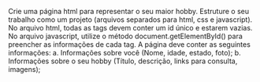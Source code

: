 Crie uma página html para representar o seu maior hobby. Estruture o seu trabalho como
um projeto (arquivos separados para html, css e javascript). No arquivo html, todas as tags
devem conter um id único e estarem vazias. No arquivo javascript, utilize o método
document.getElementById() para preencher as informações de cada tag. A página deve
conter as seguintes informações:
a. Informações sobre você (Nome, idade, estado, foto);
b. Informações sobre o seu hobby (Título, descrição, links para consulta, imagens);
